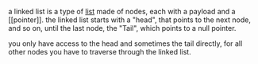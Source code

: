 a linked list is a type of [list](01%20Types%20of%20lists.md) made of nodes, each with a payload and a [[pointer]]. the linked list starts with a "head", that points to the next node, and so on, until the last node, the "Tail", which points to a null pointer.

you only have access to the head and sometimes the tail directly, for all other nodes you have to traverse through the linked list.
